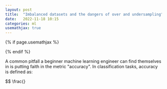 ```yaml
---
layout: post
title:  "Imbalanced datasets and the dangers of over and undersampling"
date:   2022-11-18 10:15
categories: ml
usemathjax: true
---
```


<!-- for mathjax support -->
{% if page.usemathjax %}
  <script type="text/x-mathjax-config">
    MathJax.Hub.Config({
    TeX: { equationNumbers: { autoNumber: "AMS" } }
    });
  </script>
  <script type="text/javascript" async src="https://cdn.mathjax.org/mathjax/latest/MathJax.js?config=TeX-AMS-MML_HTMLorMML"></script>
{% endif %}


A common pitfall a beginner machine learning engineer can find themselves in is putting faith in the metric "accuracy". In classification tasks, accuracy is defined as:

$$ \frac{}